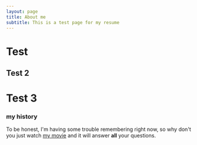 ```yaml
---
layout: page
title: About me
subtitle: This is a test page for my resume
---
```


# Test


## Test 2


# Test 3

### my history

To be honest, I'm having some trouble remembering right now, so why don't you just watch [my movie](http://en.wikipedia.org/wiki/The_Princess_Bride_%28film%29) and it will answer **all** your questions.